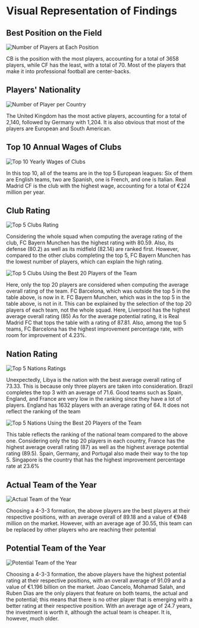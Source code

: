 # **Visual Representation of Findings**

## **Best Position on the Field**

![Number of Players at Each Position](https://github.com/EdwinKhoury/FIFA-23-Project/assets/146214280/315759a0-e084-44a3-8492-fc4a6f414529)

CB is the position with the most players, accounting for a total of 3658 players, while CF has the least, with a total of 70.
Most of the players that make it into professional football are center-backs.


## **Players' Nationality** 

![Number of Player per Country](https://github.com/EdwinKhoury/FIFA-23-Project/assets/146214280/e725c57c-347f-41bb-b2c8-438fa650364c)

The United Kingdom has the most active players, accounting for a total of 2,140, followed by Germany with 1,204.
It is also obvious that most of the players are European and South American.


## **Top 10 Annual Wages of Clubs**

![Top 10 Yearly Wages of Clubs](https://github.com/EdwinKhoury/FIFA-23-Project/assets/146214280/a7a4b1c4-5f39-4e02-a11c-b1615bb2040f)

In this top 10, all of the teams are in the top 5 European leagues: Six of them are English teams, two are Spanish, one is French, and one is Italian.
Real Madrid CF is the club with the highest wage, accounting for a total of €224 million per year.


## **Club Rating**

![Top 5 Clubs Rating](https://github.com/EdwinKhoury/FIFA-23-Project/assets/146214280/675eed5f-d9c2-4f5a-b424-c3d37f788f40)

Considering the whole squad when computing the average rating of the club, FC Bayern Munchen has the highest rating with 80.59. Also, its defense (80.2) as well as its midfield (82.14) are ranked first. However, compared to the other clubs completing the top 5, FC Bayern Munchen has the lowest number of players, which can explain the high rating.


![Top 5 Clubs Using the Best 20 Players of the Team](https://github.com/EdwinKhoury/FIFA-23-Project/assets/146214280/dd0f266a-d7e7-4166-ba6c-8a1209908b8a)

Here, only the top 20 players are considered when computing the average overall rating of the team. FC Barcelona, which was outside the top 5 in the table above, is now in it. FC Bayern Munchen, which was in the top 5 in the table above, is not in it. This can be explained by the selection of the top 20 players of each team, not the whole squad. Here, Liverpool has the highest average overall rating (85)
As for the average potential rating, it is Real Madrid FC that tops the table with a rating of 87.81.
Also, among the top 5 teams, FC Barcelona has the highest improvement percentage rate, with room for improvement of 4.23%.


## **Nation Rating**

![Top 5 Nations Ratings](https://github.com/EdwinKhoury/FIFA-23-Project/assets/146214280/b5d82187-4484-408e-976b-44633e0e479c)


Unexpectedly, Libya is the nation with the best average overall rating of 73.33. This is because only three players are taken into consideration. Brazil completes the top 3 with an average of 71.6.
Good teams such as Spain, England, and France are very low in the ranking since they have a lot of players. England has 1632 players with an average rating of 64. It does not reflect the ranking of the team


![Top 5 Nations Using the Best 20 Players of the Team](https://github.com/EdwinKhoury/FIFA-23-Project/assets/146214280/969a7fd3-b404-4f11-8133-1b8b16353e09)

This table reflects the ranking of the national team compared to the above one. Considering only the top 20 players in each country, France has the highest average overall rating (87) as well as the highest average potential rating (89.5). Spain, Germany, and Portugal also made their way to the top 5. Singapore is the country that has the highest improvement percentage rate at 23.6%




















## **Actual Team of the Year**

![Actual Team of the Year](https://github.com/EdwinKhoury/FIFA-23-Project/assets/146214280/7e233bb1-93c8-4d9a-b5a9-47998f1f58f4)

Choosing a 4-3-3 formation, the above players are the best players at their respective positions, with an average overall of 89.18 and a value of €948 million on the market.
However, with an average age of 30.55, this team can be replaced by other players who are reaching their potential


## **Potential Team of the Year**

![Potential Team of the Year](https://github.com/EdwinKhoury/FIFA-23-Project/assets/146214280/c3f0994c-7abc-41ec-bfeb-2aff5c44cee0)

Choosing a 4-3-3 formation, the above players have the highest potential rating at their respective positions, with an overall average of 91.09 and a value of €1.196 billion on the market.
Joao Cancelo, Mohamad Salah, and Ruben Dias are the only players that feature on both teams, the actual and the potential; this means that there is no other player that is emerging with a better rating at their respective position.
With an average age of 24.7 years, the investment is worth it, although the actual team is cheaper. It is, however, much older.

